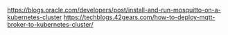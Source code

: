 https://blogs.oracle.com/developers/post/install-and-run-mosquitto-on-a-kubernetes-cluster
https://techblogs.42gears.com/how-to-deploy-mqtt-broker-to-kubernetes-cluster/